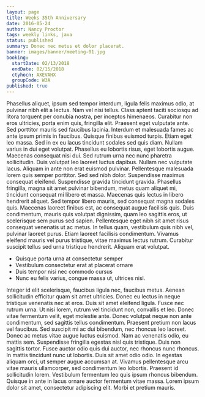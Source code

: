```yaml
---
layout: page
title: Weeks 35th Anniversary
date: 2016-05-24
author: Nancy Proctor
tags: weekly links, java
status: published
summary: Donec nec metus et dolor placerat.
banner: images/banner/meeting-01.jpg
booking:
  startDate: 02/13/2018
  endDate: 02/15/2018
  ctyhocn: AXEVAHX
  groupCode: W3A
published: true
---
```

Phasellus aliquet, ipsum sed tempor interdum, ligula felis maximus odio, at pulvinar nibh elit a lectus. Nam vel nisi tellus. Class aptent taciti sociosqu ad litora torquent per conubia nostra, per inceptos himenaeos. Curabitur non eros ultricies, porta enim quis, fringilla elit. Praesent eget vulputate ante. Sed porttitor mauris sed faucibus lacinia. Interdum et malesuada fames ac ante ipsum primis in faucibus. Quisque finibus euismod turpis. Etiam eget leo massa. Sed in ex eu lacus tincidunt sodales sed quis diam. Nullam varius in dui eget volutpat. Phasellus eu lobortis risus, eget lobortis augue. Maecenas consequat nisi dui. Sed rutrum urna nec nunc pharetra sollicitudin. Duis volutpat leo laoreet luctus dapibus. Nullam nec vulputate lacus.
Aliquam in ante non erat euismod pulvinar. Pellentesque malesuada lorem quis semper porttitor. Sed sed nibh dolor. Suspendisse maximus consequat eleifend. Suspendisse gravida tincidunt gravida. Phasellus fringilla, magna sit amet pulvinar bibendum, metus quam aliquet mi, tincidunt consequat mi libero et massa. Maecenas quis lectus in libero hendrerit aliquet. Sed tempor libero mauris, sed consequat magna sodales quis. Maecenas laoreet finibus est, ac consequat augue facilisis quis. Duis condimentum, mauris quis volutpat dignissim, quam leo sagittis eros, ut scelerisque sem purus sed sapien. Pellentesque eget nibh sit amet risus consequat venenatis ut ac metus. In tellus quam, vestibulum quis nibh vel, pulvinar laoreet purus. Etiam laoreet facilisis condimentum. Vivamus eleifend mauris vel purus tristique, vitae maximus lectus rutrum. Curabitur suscipit tellus sed urna tristique hendrerit. Aliquam erat volutpat.

* Quisque porta urna at consectetur semper
* Vestibulum consectetur erat at placerat ornare
* Duis tempor nisi nec commodo cursus
* Nunc eu felis varius, congue massa ut, ultrices nisl.

Integer id elit scelerisque, faucibus ligula nec, faucibus metus. Aenean sollicitudin efficitur quam sit amet ultricies. Donec eu lectus in neque tristique venenatis nec at eros. Duis sit amet eleifend ligula. Fusce nec rutrum urna. Ut nisi lorem, rutrum vel tincidunt non, convallis et leo. Donec vitae fermentum velit, eget molestie ante. Donec volutpat neque non ante condimentum, sed sagittis tellus condimentum. Praesent pretium non lacus vel faucibus. Sed suscipit mi ac dui bibendum, nec rhoncus leo laoreet. Donec ac metus vitae augue luctus euismod. Nam ac venenatis odio, eu mattis sem.
Suspendisse fringilla egestas nisl quis tristique. Duis non sagittis tortor. Fusce auctor odio quis dui auctor, nec rhoncus nunc rhoncus. In mattis tincidunt nunc ut lobortis. Duis sit amet odio odio. In egestas aliquam orci, ut semper augue accumsan at. Vivamus pellentesque arcu vitae mauris ullamcorper, sed condimentum leo lobortis. Praesent id sollicitudin lorem. Vestibulum fermentum leo quis ipsum rhoncus bibendum. Quisque in ante in lacus ornare auctor fermentum vitae massa. Lorem ipsum dolor sit amet, consectetur adipiscing elit. Morbi et pretium mauris.
